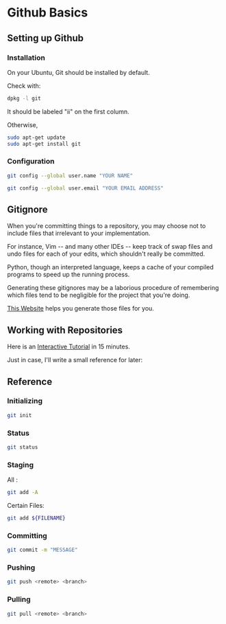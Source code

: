 # Github Basics

## Setting up Github

### Installation

On your Ubuntu, Git should be installed by default.

Check with:

```bash
dpkg -l git 

```

It should be labeled "ii" on the first column.

Otherwise,

```bash
sudo apt-get update
sudo apt-get install git
```

### Configuration

```bash
git config --global user.name "YOUR NAME"
```

```bash
git config --global user.email "YOUR EMAIL ADDRESS"
```

## Gitignore

When you're committing things to a repository, you may choose not to include files that irrelevant to your implementation.

For instance, Vim -- and many other IDEs -- keep track of swap files and undo files for each of your edits, which shouldn't really be committed.

Python, though an interpreted language, keeps a cache of your compiled programs to speed up the running process.

Generating these gitignores may be a laborious procedure of remembering which files tend to be negligible for the project that you're doing.

[This Website](http://www.gitignore.io) helps you generate those files for you.

## Working with Repositories

Here is an [Interactive Tutorial](https://try.github.io/) in 15 minutes.

Just in case, I'll write a small reference for later:

## Reference

### Initializing

```bash
git init
```

### Status

```bash
git status
```

### Staging

All :

```bash
git add -A
```

Certain Files:

```bash
git add ${FILENAME}
```

### Committing

```bash
git commit -m "MESSAGE"
```

### Pushing

```bash
git push <remote> <branch>
```

### Pulling

```bash
git pull <remote> <branch>
```
